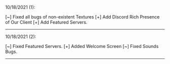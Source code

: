 10/18/2021 (1):

[~] Fixed all bugs of non-existent Textures
[+] Add Discord Rich Presence of Our Client
[+] Add Featured Servers.

-------------------------------------
10/18/2021 (2):

[~] Fixed Featured Servers.
[+] Added Welcome Screen
[~] Fixed Sounds Bugs.

-------------------------------------
